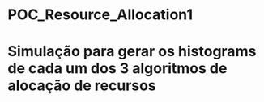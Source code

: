 # POC_Resource_Allocation1
# Simulação para gerar os histograms de cada um dos 3 algoritmos de alocação de recursos
